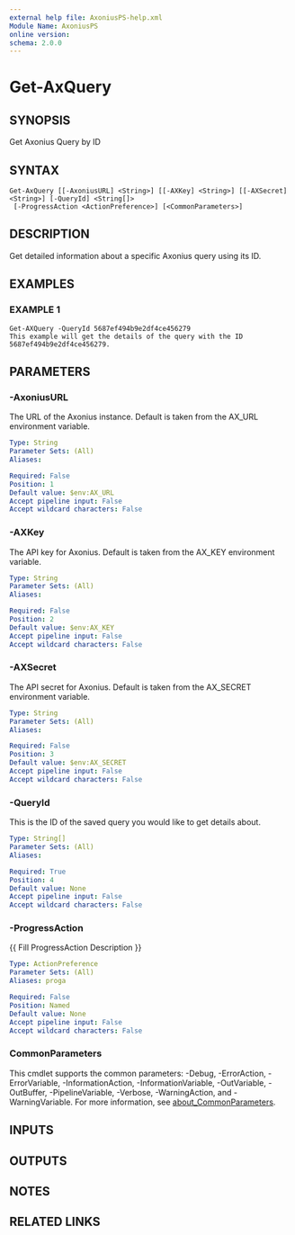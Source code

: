 ```yaml
---
external help file: AxoniusPS-help.xml
Module Name: AxoniusPS
online version:
schema: 2.0.0
---
```


# Get-AxQuery

## SYNOPSIS
Get Axonius Query by ID

## SYNTAX

```
Get-AxQuery [[-AxoniusURL] <String>] [[-AXKey] <String>] [[-AXSecret] <String>] [-QueryId] <String[]>
 [-ProgressAction <ActionPreference>] [<CommonParameters>]
```

## DESCRIPTION
Get detailed information about a specific Axonius query using its ID.

## EXAMPLES

### EXAMPLE 1
```
Get-AXQuery -QueryId 5687ef494b9e2df4ce456279
This example will get the details of the query with the ID 5687ef494b9e2df4ce456279.
```

## PARAMETERS

### -AxoniusURL
The URL of the Axonius instance.
Default is taken from the AX_URL environment variable.

```yaml
Type: String
Parameter Sets: (All)
Aliases:

Required: False
Position: 1
Default value: $env:AX_URL
Accept pipeline input: False
Accept wildcard characters: False
```

### -AXKey
The API key for Axonius.
Default is taken from the AX_KEY environment variable.

```yaml
Type: String
Parameter Sets: (All)
Aliases:

Required: False
Position: 2
Default value: $env:AX_KEY
Accept pipeline input: False
Accept wildcard characters: False
```

### -AXSecret
The API secret for Axonius.
Default is taken from the AX_SECRET environment variable.

```yaml
Type: String
Parameter Sets: (All)
Aliases:

Required: False
Position: 3
Default value: $env:AX_SECRET
Accept pipeline input: False
Accept wildcard characters: False
```

### -QueryId
This is the ID of the saved query you would like to get details about.

```yaml
Type: String[]
Parameter Sets: (All)
Aliases:

Required: True
Position: 4
Default value: None
Accept pipeline input: False
Accept wildcard characters: False
```

### -ProgressAction
{{ Fill ProgressAction Description }}

```yaml
Type: ActionPreference
Parameter Sets: (All)
Aliases: proga

Required: False
Position: Named
Default value: None
Accept pipeline input: False
Accept wildcard characters: False
```

### CommonParameters
This cmdlet supports the common parameters: -Debug, -ErrorAction, -ErrorVariable, -InformationAction, -InformationVariable, -OutVariable, -OutBuffer, -PipelineVariable, -Verbose, -WarningAction, and -WarningVariable. For more information, see [about_CommonParameters](http://go.microsoft.com/fwlink/?LinkID=113216).

## INPUTS

## OUTPUTS

## NOTES

## RELATED LINKS
